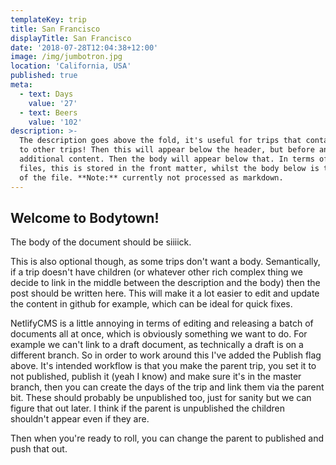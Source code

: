```yaml
---
templateKey: trip
title: San Francisco
displayTitle: San Francisco
date: '2018-07-28T12:04:38+12:00'
image: /img/jumbotron.jpg
location: 'California, USA'
published: true
meta:
  - text: Days
    value: '27'
  - text: Beers
    value: '102'
description: >-
  The description goes above the fold, it's useful for trips that contain links
  to other trips! Then this will appear below the header, but before any
  additional content. Then the body will appear below that. In terms of Markdown
  files, this is stored in the front matter, whilst the body below is the body
  of the file. **Note:** currently not processed as markdown.
---
```


## Welcome to Bodytown!

The body of the document should be siiiick.

This is also optional though, as some trips don't want a body. Semantically, if a trip doesn't have children (or whatever other rich complex thing we decide to link in the middle between the description and the body) then the post should be written here. This will make it a lot easier to edit and update the content in github for example, which can be ideal for quick fixes.

NetlifyCMS is a little annoying in terms of editing and releasing a batch of documents all at once, which is obviously something we want to do. For example we can't link to a draft document, as technically a draft is on a different branch. So in order to work around this I've added the Publish flag above. It's intended workflow is that you make the parent trip, you set it to not published, publish it (yeah I know) and make sure it's in the master branch, then you can create the days of the trip and link them via the parent bit. These should probably be unpublished too, just for sanity but we can figure that out later. I think if the parent is unpublished the children shouldn't appear even if they are.

Then when you're ready to roll, you can change the parent to published and push that out.
